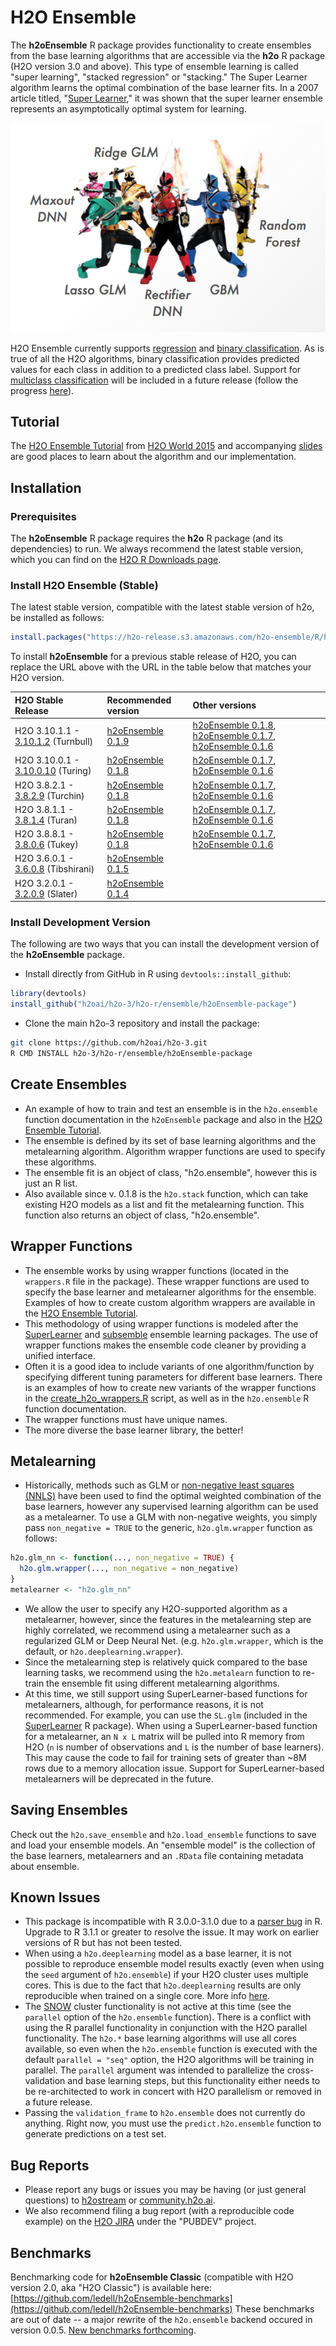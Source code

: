 # H2O Ensemble

The **h2oEnsemble** R package provides functionality to create ensembles from the base learning algorithms that are accessible via the **h2o** R package (H2O version 3.0 and above).  This type of ensemble learning is called "super learning", "stacked regression" or "stacking."  The Super Learner algorithm learns the optimal combination of the base learner fits. In a 2007 article titled, "[Super Learner](http://dx.doi.org/10.2202/1544-6115.1309)," it was shown that the super learner ensemble represents an asymptotically optimal system for learning.

![H2O Ensemble Super Learners](h2oEnsemble.png "H2O Ensemble Super Learners")

H2O Ensemble currently supports [regression](https://en.wikipedia.org/wiki/Regression_analysis) and [binary classification](https://en.wikipedia.org/wiki/Binary_classification).  As is true of all the H2O algorithms, binary classification provides predicted values for each class in addition to a predicted class label.  Support for [multiclass classification](https://en.wikipedia.org/wiki/Multiclass_classification) will be included in a future release (follow the progress [here](https://0xdata.atlassian.net/browse/PUBDEV-2355)).

## Tutorial

The [H2O Ensemble Tutorial](http://learn.h2o.ai/content/tutorials/ensembles-stacking/index.html) from [H2O World 2015](http://h2oworld.h2o.ai/) and accompanying [slides](https://github.com/h2oai/h2o-world-2015-training/blob/master/tutorials/ensembles-stacking/H2O_World_2015_Ensembles.pdf) are good places to learn about the algorithm and our implementation.


## Installation

### Prerequisites

The **h2oEnsemble** R package requires the **h2o** R package (and its dependencies) to run.  We always recommend the latest stable version, which you can find on the [H2O R Downloads page](http://www.h2o.ai/download/h2o/r).


### Install H2O Ensemble (Stable)
The latest stable version, compatible with the latest stable version of h2o, be installed as follows:

```r
install.packages("https://h2o-release.s3.amazonaws.com/h2o-ensemble/R/h2oEnsemble_0.1.9.tar.gz", repos = NULL)
``` 

To install **h2oEnsemble** for a previous stable release of H2O, you can replace the URL above with the URL in the table below that matches your H2O version.

|H2O Stable Release| Recommended version| Other versions |
|:---------|:----------|:----------|
|H2O 3.10.1.1 - [3.10.1.2](http://h2o-release.s3.amazonaws.com/h2o/rel-turnbull/2/index.html) (Turnbull)|[h2oEnsemble 0.1.9](https://h2o-release.s3.amazonaws.com/h2o-ensemble/R/h2oEnsemble_0.1.9.tar.gz)| [h2oEnsemble 0.1.8](https://h2o-release.s3.amazonaws.com/h2o-ensemble/R/h2oEnsemble_0.1.8.tar.gz), [h2oEnsemble 0.1.7](https://h2o-release.s3.amazonaws.com/h2o-ensemble/R/h2oEnsemble_0.1.7.tar.gz), [h2oEnsemble 0.1.6](https://h2o-release.s3.amazonaws.com/h2o-ensemble/R/h2oEnsemble_0.1.6.tar.gz)|
|H2O 3.10.0.1 - [3.10.0.10](http://h2o-release.s3.amazonaws.com/h2o/rel-turing/10/index.html) (Turing)|[h2oEnsemble 0.1.8](https://h2o-release.s3.amazonaws.com/h2o-ensemble/R/h2oEnsemble_0.1.8.tar.gz)| [h2oEnsemble 0.1.7](https://h2o-release.s3.amazonaws.com/h2o-ensemble/R/h2oEnsemble_0.1.7.tar.gz), [h2oEnsemble 0.1.6](https://h2o-release.s3.amazonaws.com/h2o-ensemble/R/h2oEnsemble_0.1.6.tar.gz)|
|H2O 3.8.2.1 - [3.8.2.9](http://h2o-release.s3.amazonaws.com/h2o/rel-turchin/9/index.html) (Turchin)|[h2oEnsemble 0.1.8](https://h2o-release.s3.amazonaws.com/h2o-ensemble/R/h2oEnsemble_0.1.8.tar.gz)| [h2oEnsemble 0.1.7](https://h2o-release.s3.amazonaws.com/h2o-ensemble/R/h2oEnsemble_0.1.7.tar.gz), [h2oEnsemble 0.1.6](https://h2o-release.s3.amazonaws.com/h2o-ensemble/R/h2oEnsemble_0.1.6.tar.gz)|
|H2O 3.8.1.1 - [3.8.1.4](http://h2o-release.s3.amazonaws.com/h2o/rel-turan/4/index.html) (Turan)|[h2oEnsemble 0.1.8](https://h2o-release.s3.amazonaws.com/h2o-ensemble/R/h2oEnsemble_0.1.8.tar.gz)| [h2oEnsemble 0.1.7](https://h2o-release.s3.amazonaws.com/h2o-ensemble/R/h2oEnsemble_0.1.7.tar.gz), [h2oEnsemble 0.1.6](https://h2o-release.s3.amazonaws.com/h2o-ensemble/R/h2oEnsemble_0.1.6.tar.gz)|
|H2O 3.8.8.1 - [3.8.0.6](http://h2o-release.s3.amazonaws.com/h2o/rel-tukey/6/index.html) (Tukey)|[h2oEnsemble 0.1.8](https://h2o-release.s3.amazonaws.com/h2o-ensemble/R/h2oEnsemble_0.1.8.tar.gz)| [h2oEnsemble 0.1.7](https://h2o-release.s3.amazonaws.com/h2o-ensemble/R/h2oEnsemble_0.1.7.tar.gz), [h2oEnsemble 0.1.6](https://h2o-release.s3.amazonaws.com/h2o-ensemble/R/h2oEnsemble_0.1.6.tar.gz)|
|H2O 3.6.0.1 - [3.6.0.8](http://h2o-release.s3.amazonaws.com/h2o/rel-tibshirani/8/index.html) (Tibshirani)|[h2oEnsemble 0.1.5](https://h2o-release.s3.amazonaws.com/h2o-ensemble/R/h2oEnsemble_0.1.5.tar.gz)||
|H2O 3.2.0.1 - [3.2.0.9](http://h2o-release.s3.amazonaws.com/h2o/rel-slater/9/index.html) (Slater)|[h2oEnsemble 0.1.4](https://h2o-release.s3.amazonaws.com/h2o-ensemble/R/h2oEnsemble_0.1.4.tar.gz)||

### Install Development Version
The following are two ways that you can install the development version of the **h2oEnsemble** package. 

- Install directly from GitHub in R using `devtools::install_github`:

```r
library(devtools)
install_github("h2oai/h2o-3/h2o-r/ensemble/h2oEnsemble-package")
```

- Clone the main h2o-3 repository and install the package:

```bash
git clone https://github.com/h2oai/h2o-3.git
R CMD INSTALL h2o-3/h2o-r/ensemble/h2oEnsemble-package
```


## Create Ensembles

- An example of how to train and test an ensemble is in the `h2o.ensemble` function documentation in the `h2oEnsemble` package and also in the [H2O Ensemble Tutorial](http://learn.h2o.ai/content/tutorials/ensembles-stacking/index.html).
- The ensemble is defined by its set of base learning algorithms and the metalearning algorithm.  Algorithm wrapper functions are used to specify these algorithms.
- The ensemble fit is an object of class, "h2o.ensemble", however this is just an R list.
- Also available since v. 0.1.8 is the `h2o.stack` function, which can take existing H2O models as a list and fit the metalearning function.  This function also returns an object of class, "h2o.ensemble".


## Wrapper Functions

- The ensemble works by using wrapper functions (located in the `wrappers.R` file in the package).  These wrapper functions are used to specify the base learner and metalearner algorithms for the ensemble.  Examples of how to create custom algorithm wrappers are available in the [H2O Ensemble Tutorial](http://learn.h2o.ai/content/tutorials/ensembles-stacking/index.html).
- This methodology of using wrapper functions is modeled after the [SuperLearner](http://cran.r-project.org/web/packages/SuperLearner/index.html) and [subsemble](http://cran.r-project.org/web/packages/subsemble/index.html) ensemble learning packages.  The use of wrapper functions makes the ensemble code cleaner by providing a unified interface.
- Often it is a good idea to include variants of one algorithm/function by specifying different tuning parameters for different base learners.  There is an examples of how to create new variants of the wrapper functions in the [create\_h2o\_wrappers.R](https://github.com/h2oai/h2o-3/blob/master/h2o-r/ensemble/create_h2o_wrappers.R) script, as well as in the `h2o.ensemble` R function documentation.
- The wrapper functions must have unique names.
- The more diverse the base learner library, the better!


## Metalearning

- Historically, methods such as GLM or [non-negative least squares (NNLS)](https://en.wikipedia.org/wiki/Non-negative_least_squares) have been used to find the optimal weighted combination of the base learners, however any supervised learning algorithm can be used as a metalearner.  To use a GLM with non-negative weights, you simply pass `non_negative = TRUE` to the generic, `h2o.glm.wrapper` function as follows:

```r
h2o.glm_nn <- function(..., non_negative = TRUE) {
  h2o.glm.wrapper(..., non_negative = non_negative)
}
metalearner <- "h2o.glm_nn"
```
- We allow the user to specify any H2O-supported algorithm as a metalearner, however, since the features in the metalearning step are highly correlated, we recommend using a metalearner such as a regularized GLM or Deep Neural Net.  (e.g. `h2o.glm.wrapper`, which is the default, or `h2o.deeplearning.wrapper`).
- Since the metalearning step is relatively quick compared to the base learning tasks, we recommend using the `h2o.metalearn` function to re-train the ensemble fit using different metalearning algorithms.
- At this time, we still support using SuperLearner-based functions for metalearners, although, for performance reasons, it is not recommended.  For example, you can use the `SL.glm` (included in the [SuperLearner](http://cran.r-project.org/web/packages/SuperLearner/index.html) R package).  When using a SuperLearner-based function for a metalearner, an `N x L` matrix will be pulled into R memory from H2O (`n` is number of observations and `L` is the number of base learners).  This may cause the code to fail for training sets of greater than ~8M rows due to a memory allocation issue.  Support for SuperLearner-based metalearners will be deprecated in the future.


## Saving Ensembles

Check out the `h2o.save_ensemble` and `h2o.load_ensemble` functions to save and load your ensemble models.  An "ensemble model" is the collection of the base learners, metalearners and an `.RData` file containing metadata about ensemble.


## Known Issues

- This package is incompatible with R 3.0.0-3.1.0 due to a [parser bug](https://bugs.r-project.org/bugzilla3/show_bug.cgi?id=15753) in R.  Upgrade to R 3.1.1 or greater to resolve the issue.  It may work on earlier versions of R but has not been tested.
- When using a `h2o.deeplearning` model as a base learner, it is not possible to reproduce ensemble model results exactly (even when using the `seed` argument of `h2o.ensemble`) if your H2O cluster uses multiple cores.  This is due to the fact that `h2o.deeplearning` results are only reproducible when trained on a single core.  More info [here](https://0xdata.atlassian.net/projects/TN/issues/TN-3).
- The [SNOW](https://cran.r-project.org/web/packages/snow/) cluster functionality is not active at this time (see the `parallel` option of the `h2o.ensemble` function).  There is a conflict with using the R parallel functionality in conjunction with the H2O parallel functionality.  The `h2o.*` base learning algorithms will use all cores available, so even when the `h2o.ensemble` function is executed with the default `parallel = "seq"` option, the H2O algorithms will be training in parallel.  The `parallel` argument was intended to parallelize the cross-validation and base learning steps, but this functionality either needs to be re-architected to work in concert with H2O parallelism or removed in a future release.
- Passing the `validation_frame` to `h2o.ensemble` does not currently do anything.  Right now, you must use the `predict.h2o.ensemble` function to generate predictions on a test set.


## Bug Reports

- Please report any bugs or issues you may be having (or just general questions) to [h2ostream](https://groups.google.com/forum/#!forum/h2ostream) or [community.h2o.ai](https://community.h2o.ai).
- We also recommend filing a bug report (with a reproducible code example) on the [H2O JIRA](http://jira.h2o.ai/) under the "PUBDEV" project.

## Benchmarks

Benchmarking code for **h2oEnsemble Classic** (compatible with H2O version 2.0, aka "H2O Classic") is available here: [https://github.com/ledell/h2oEnsemble-benchmarks](https://github.com/ledell/h2oEnsemble-benchmarks)  These benchmarks are out of date -- a major rewrite of the `h2o.ensemble` backend occured in version 0.0.5.  [New benchmarks forthcoming](https://github.com/ledell/h2oEnsemble-benchmarks/tree/v0.1.8). 

